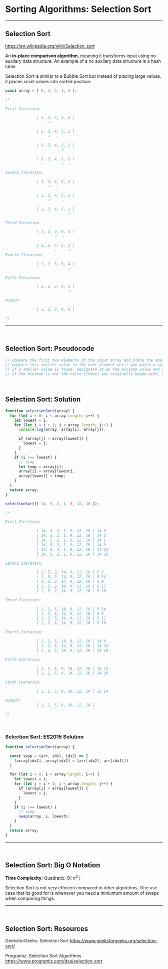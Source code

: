# Sorting Algorithms: Selection Sort

---

## Selection Sort

<https://en.wikipedia.org/wiki/Selection_sort>

An **in-place comparison algorithm**, meaning it transforms input using no auxilary data structure. An example of a no auxilary data structure is a hash table.

Selection Sort is similar to a Bubble Sort but instead of placing large values, it places small values into sorted position.

```js
const array = [ 5, 3, 4, 1, 2 ];

/*

First Iteration:

              [ 5, 3, 4, 1, 2 ]
                -  ✓

              [ 5, 3, 4, 1, 2 ]
                _  ✓  -

              [ 5, 3, 4, 1, 2 ]
                -        ✓

              [ 5, 3, 4, 1, 2 ]
                -        ✓  -

Second Iteration:

              [ 1, 3, 4, 5, 2 ]
                   ✓  -

              [ 1, 3, 4, 5, 2 ]
                   ✓     -

              [ 1, 3, 4, 5, 2 ]
                   -        ✓

Third Iteration:

              [ 1, 2, 4, 5, 3 ]
                      ✓  -

              [ 1, 2, 4, 5, 3 ]
                      -     ✓
Fourth Iteration:

              [ 1, 2, 3, 5, 4 ]
                         -  ✓

Fifth Iteration:

              [ 1, 2, 3, 4, 5 ]
                            ✓

Output:

              [ 1, 2, 3, 4, 5 ]

*/
```

---

</br>

## Selection Sort: Pseudocode

```js
// compare the first two elements of the input array and store the smaller value
// compare this smaller value to the next element until you match a smaller value
// if a smaller value is found, designate it as the minimum value and continue
// if the minimum is not the value (index) you originally began with, swap values
```

</br>

## Selection Sort: Solution

```js
function selectionSort(array) {
  for (let i = 0; i < array.length; i++) {
    let lowest = i;
    for (let j = i + 1; j < array.length; j++) {
      console.log(array, array[i], array[j]);

      if (array[j] < array[lowest]) {
        lowest = j;
      }  
    }
    if (i !== lowest) {
      // swap
      let temp = array[i];
      array[i] = array[lowest];
      array[lowest] = temp;
    }
  }
  return array;
}

selectionSort([ 14, 5, 2, 1, 9, 12, 10 ]);

/*

First Iteration:

              [ 14, 5, 2, 1, 9, 12, 10 ] 14 5
              [ 14, 5, 2, 1, 9, 12, 10 ] 14 2
              [ 14, 5, 2, 1, 9, 12, 10 ] 14 1
              [ 14, 5, 2, 1, 9, 12, 10 ] 14 9
              [ 14, 5, 2, 1, 9, 12, 10 ] 14 12
              [ 14, 5, 2, 1, 9, 12, 10 ] 14 10

Second Iteration:

              [ 1, 5, 2, 14, 9, 12, 10 ] 5 2
              [ 1, 5, 2, 14, 9, 12, 10 ] 5 14
              [ 1, 5, 2, 14, 9, 12, 10 ] 5 9
              [ 1, 5, 2, 14, 9, 12, 10 ] 5 12
              [ 1, 5, 2, 14, 9, 12, 10 ] 5 10

Third Iteration:

              [ 1, 2, 5, 14, 9, 12, 10 ] 5 14
              [ 1, 2, 5, 14, 9, 12, 10 ] 5 9
              [ 1, 2, 5, 14, 9, 12, 10 ] 5 12
              [ 1, 2, 5, 14, 9, 12, 10 ] 5 10

Fourth Iteration:

              [ 1, 2, 5, 14, 9, 12, 10 ] 14 9
              [ 1, 2, 5, 14, 9, 12, 10 ] 14 12
              [ 1, 2, 5, 14, 9, 12, 10 ] 14 10

Fifth Iteration:

              [ 1, 2, 5, 9, 14, 12, 10 ] 14 12
              [ 1, 2, 5, 9, 14, 12, 10 ] 14 10

Sixth Iteration:

              [ 1, 2, 5, 9, 10, 12, 14 ] 12 14

Output:
              [ 1, 2, 5, 9, 10, 12, 14 ]

*/
```

</br>

### Selection Sort: ES2015 Solution

```js
function selectionSort(array) {

  const swap = (arr, idx1, idx2) => {
    (array[idx1], array[idx2] = [arr[idx2], arr[idx1]])
  }

  for (let i = 0; i < array.length; i++) {
    let lowest = i;
    for (let j = i + 1; j < array.length; j++) {
      if (array[j] < array[lowest]) {
        lowest = j;
      }  
    }
    if (i !== lowest) {
      // swap
      swap(array, i, lowest);
    }
  }
  return array;
}
```

---

</br>

## Selection Sort: Big O Notation

**Time Complexity:**
Quadratic: O( n<sup>2</sup> )

Selection Sort is not very efficient compared to other algorithms. One use case that its good for is whenever you need a miniumum amount of swaps when comparing things.

---

</br>

## Selection Sort: Resources

GeeksforGeeks: Selection Sort
<https://www.geeksforgeeks.org/selection-sort/>

Programiz: Selection Sort Algorithms
<https://www.programiz.com/dsa/selection-sort>
